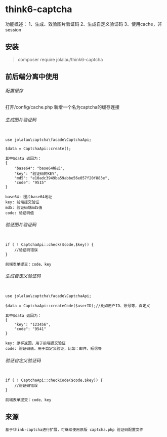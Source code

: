 # think6-captcha

功能概述：
	1、生成、效验图片验证码
	2、生成自定义验证码
	3、使用cache，非session

## 安装
> composer require jolalau/think6-captcha

## 前后端分离中使用

###### 配置缓存

打开/config/cache.php
新增一个名为captcha的缓存连接

###### 生成图片验证码
```

use jolalau\captcha\facade\CaptchaApi;

$data = CaptchaApi::create();

其中$data 返回为：
{
    "base64": "base64格式",
    "key": "验证码的KEY",
    "md5": "e10adc3949ba59abbe56e057f20f883e",
	"code": "9515"
}
	
base64: 图片base64地址
key: 前端提交验证
md5: 验证码端md5值
code: 验证码值
```

###### 验证图片验证码
```

if ( ! CaptchaApi::check($code,$key)) {
	//验证码错误
}

前端表单提交：code、key
```

###### 生成自定义验证码
```

use jolalau\captcha\facade\CaptchaApi;

$data = CaptchaApi::createCode($userID);//比如用户ID、账号等，自定义

其中$data 返回为：
{
    "key": "123456",
	"code": "9541"
}

key: 原样返回，用于前端提交验证
code: 验证码值，用于自定义验证，比如：邮件、短信等
```

###### 验证自定义验证码
```

if ( ! CaptchaApi::checkCode($code,$key)) {
	//验证码错误
}

前端表单提交：code、key

```

## 来源
~~~
基于think-captcha进行扩展，可继续使用原版 captcha.php 验证码配置文件
~~~